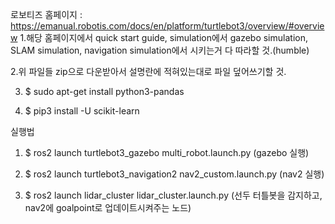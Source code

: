 로보티즈 홈페이지 : https://emanual.robotis.com/docs/en/platform/turtlebot3/overview/#overview
1.해당 홈페이지에서 quick start guide, simulation에서 gazebo simulation, SLAM simulation, navigation simulation에서 시키는거 다 따라할 것.(humble)

2.위 파일들 zip으로 다운받아서 설명란에 적혀있는대로 파일 덮어쓰기할 것.

3.  $ sudo apt-get install python3-pandas

4.  $ pip3 install -U scikit-learn

실행법

1.  $ ros2 launch turtlebot3_gazebo multi_robot.launch.py (gazebo 실행)

2.  $ ros2 launch turtlebot3_navigation2 nav2_custom.launch.py (nav2 실행)

3.  $ ros2 launch lidar_cluster lidar_cluster.launch.py (선두 터틀봇을 감지하고, nav2에 goalpoint로 업데이트시켜주는 노드)
